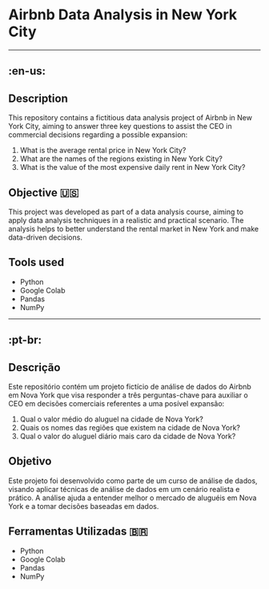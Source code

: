 # Airbnb Data Analysis in New York City

---

## :en-us:
## Description
This repository contains a fictitious data analysis project of Airbnb in New York City, aiming to answer three key questions to assist the CEO in commercial decisions regarding a possible expansion:

1. What is the average rental price in New York City?
2. What are the names of the regions existing in New York City?
3. What is the value of the most expensive daily rent in New York City?

## Objective :us:
This project was developed as part of a data analysis course, aiming to apply data analysis techniques in a realistic and practical scenario. The analysis helps to better understand the rental market in New York and make data-driven decisions.

## Tools used
- Python
- Google Colab
- Pandas
- NumPy

---

## :pt-br:
## Descrição
Este repositório contém um projeto fictício de análise de dados do Airbnb em Nova York que visa responder a três perguntas-chave para auxiliar o CEO em decisões comerciais referentes a uma posível expansão:

1. Qual o valor médio do aluguel na cidade de Nova York?
2. Quais os nomes das regiões que existem na cidade de Nova York?
3. Qual o valor do aluguel diário mais caro da cidade de Nova York?

## Objetivo
Este projeto foi desenvolvido como parte de um curso de análise de dados, visando aplicar técnicas de análise de dados em um cenário realista e prático. A análise ajuda a entender melhor o mercado de aluguéis em Nova York e a tomar decisões baseadas em dados.

## Ferramentas Utilizadas 🇧🇷
- Python
- Google Colab
- Pandas
- NumPy
